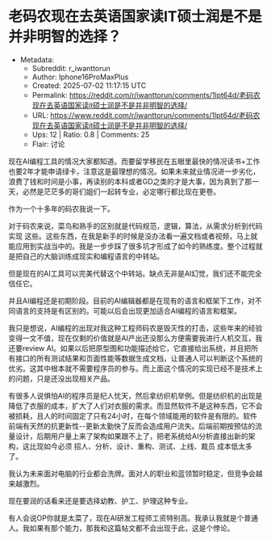 # 老码农现在去英语国家读IT硕士润是不是并非明智的选择？

- Metadata:
  - Subreddit: r_iwanttorun
  - Author: Iphone16ProMaxPlus
  - Created: 2025-07-02 11:17:15 UTC
  - Permalink: https://reddit.com/r/iwanttorun/comments/1lpt64d/老码农现在去英语国家读it硕士润是不是并非明智的选择/
  - URL: https://www.reddit.com/r/iwanttorun/comments/1lpt64d/老码农现在去英语国家读it硕士润是不是并非明智的选择/
  - Ups: 12 | Ratio: 0.8 | Comments: 25
  - Flair: 讨论


现在AI编程工具的情况大家都知道。而要留学移民在五眼里最快的情况读书+工作也要2年才能申请绿卡，注意这是最理想的情况。如果未来就业情况进一步劣化，浪费了钱和时间是小事，再读别的本科或者GD之类的才是大事，因为真到了那一天，必然是茫茫多的哥们姐们一起转专业，必定哪行都比现在更卷。

作为一个十多年的码农我说一下。

对于码农来说，菜鸟和熟手的区别就是代码规范，逻辑，算法，从需求分析到代码实现
这些。这些东西，在我是新手的时候是没办法看一遍文档或者视频，马上就能应用到实战当中的。我是一步步踩了很多坑才形成了如今的熟练度。整个过程就是把自己的大脑训练成现实和编程语言的中转站。

但是现在的AI工具可以完美代替这个中转站。缺点无非是AI幻觉，我们还不能完全信任它。

并且AI编程还是初期阶段。目前的AI编辑器都是在现有的语言和框架下工作，对不同语言的支持是有区别的。可能以后会出现更加适合AI编程的语言和框架。

我只是想说，AI编程的出现对我这种工程师码农是毁灭性的打击，这些年来的经验变得一文不值，现在仅剩的价值就是AI产出还没那么方便需要我进行人机交互，我还要review
AI。如果以后把原型图和功能描述给它，它直接给出系统，并且把所有接口的所有测试结果和页面性能等数据生成文档，让普通人可以判断这个系统的优劣。这其中根本就不需要程序员的参与。而上面这个情况的实现已经不是技术上的问题，只是还没出现相关产品。

有很多人说惧怕AI的程序员是杞人忧天，然后拿纺织机举例。但是纺织机的出现是降低了衣服的成本，扩大了人们对衣服的需求。而显然软件不是这种东西，它不会被损耗，且人的时间固定了只有24小时，在每个领域能用的软件是有限的。软件前端有天然的抗更新性--更新太勤快了反而会造成用户流失。后端前期按预估的流量设计，后期用户量上来了架构如果跟不上了，把老系统给AI分析直接出新的架构，这比现如今必须
招人、分析、设计、重构、测试、上线、裁员 成本低太多了。

我认为未来面对电脑的行业都会洗牌。面对人的职业和蓝领暂时稳定，但竞争会越来越激烈。

现在要润的话看来还是要选择幼教、护工、护理这种专业。

有人会说OP你就是太菜了，现在AI研发工程师工资特别高。我承认我就是个普通人。我如果有那个能力，那我和这篇帖文都不会出现于此，这是个悖论。

